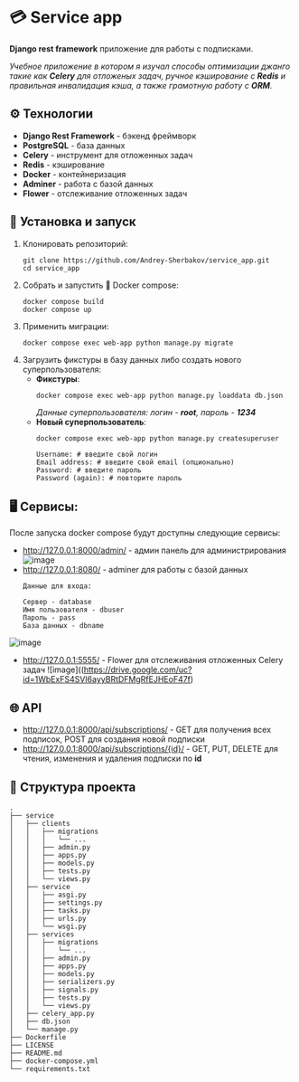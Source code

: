 # 💳 Service app
**Django rest framework** приложение для работы с подписками. 

_Учебное приложение в котором я изучал способы оптимизации джанго такие как **Celery** для отложеных
задач, ручное кэширование с **Redis** и правильная инвалидация кэша, а также грамотную работу с **ORM**._

## ⚙️ Технологии
* **Django Rest Framework** - бэкенд фреймворк
* **PostgreSQL** - база данных
* **Celery** - инструмент для отложенных задач
* **Redis** - кэширование
* **Docker** - контейнеризация
* **Adminer** - работа с базой данных
* **Flower** - отслеживание отложенных задач

## 🚀 Установка и запуск
1. Клонировать репозиторий:
    ```shell
    git clone https://github.com/Andrey-Sherbakov/service_app.git
    cd service_app
    ```
2. Собрать и запустить :whale: Docker compose:
   ```shell
   docker compose build
   docker compose up
   ```
4. Применить миграции:
   ```shell
   docker compose exec web-app python manage.py migrate
   ```
4. Загрузить фикстуры в базу данных либо создать нового суперпользователя:
   * **Фикстуры**:
     ```shell
     docker compose exec web-app python manage.py loaddata db.json
     ```
     _Данные суперпользователя: логин - **root**, пароль - **1234**_
   * **Новый суперпользователь**:
     ```shell
     docker compose exec web-app python manage.py createsuperuser
     
     Username: # введите свой логин
     Email address: # введите свой email (опционально)
     Password: # введите пароль
     Password (again): # повторите пароль
     ```

## 🖥️ Сервисы:
После запуска docker compose будут доступны следующие сервисы:
* http://127.0.0.1:8000/admin/ - админ панель для администрирования
![image](https://drive.google.com/uc?id=1O3J5m9Bz9pKc0-o2Jv771Nv-Hm79jlrw)
* http://127.0.0.1:8080/ - adminer для работы с базой данных
    ```
    Данные для входа:
  
    Сервер - database
    Имя пользователя - dbuser
    Пароль - pass
    База данных - dbname
    ```
![image](https://drive.google.com/uc?id=1et7nmpD5RTj4BpGxs-Cy61BWHLtXAxIh)
* http://127.0.0.1:5555/ - Flower для отслеживания отложенных Celery задач
![image]((https://drive.google.com/uc?id=1WbExFS4SVI6ayyBRtDFMgRfEJHEoF47f)

## 🌐 API
* http://127.0.0.1:8000/api/subscriptions/ - GET для получения всех подписок, POST для создания новой подписки
* http://127.0.0.1:8000/api/subscriptions/{id}/ - GET, PUT, DELETE для чтения, изменения и удаления подписки по **id**

## 📁 Структура проекта
```
.
├── service
│   ├── clients
│   │   ├── migrations
│   │   │   └── ...
│   │   ├── admin.py
│   │   ├── apps.py
│   │   ├── models.py
│   │   ├── tests.py
│   │   └── views.py
│   ├── service
│   │   ├── asgi.py
│   │   ├── settings.py
│   │   ├── tasks.py
│   │   ├── urls.py
│   │   └── wsgi.py
│   ├── services
│   │   ├── migrations
│   │   │   └── ...
│   │   ├── admin.py
│   │   ├── apps.py
│   │   ├── models.py
│   │   ├── serializers.py
│   │   ├── signals.py
│   │   ├── tests.py
│   │   └── views.py
│   ├── celery_app.py
│   ├── db.json
│   └── manage.py
├── Dockerfile
├── LICENSE
├── README.md
├── docker-compose.yml
└── requirements.txt
```